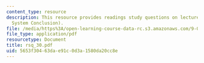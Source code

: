 ```yaml
---
content_type: resource
description: This resource provides readings study questions on lecture 30 (Visual
  System Conclusion).
file: /media/https%3A/open-learning-course-data-rc.s3.amazonaws.com/9-01-neuroscience-and-behavior-fall-2003/5653f30463dae91c0d3a1580da20cc8e_rsq_30.pdf
file_type: application/pdf
resourcetype: Document
title: rsq_30.pdf
uid: 5653f304-63da-e91c-0d3a-1580da20cc8e
---
```

